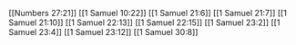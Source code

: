 [[Numbers 27:21]]
[[1 Samuel 10:22]]
[[1 Samuel 21:6]]
[[1 Samuel 21:7]]
[[1 Samuel 21:10]]
[[1 Samuel 22:13]]
[[1 Samuel 22:15]]
[[1 Samuel 23:2]]
[[1 Samuel 23:4]]
[[1 Samuel 23:12]]
[[1 Samuel 30:8]]
